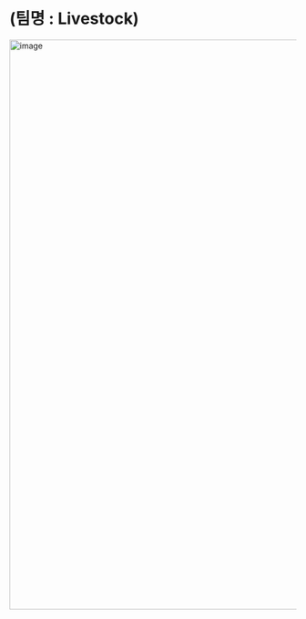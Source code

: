 # (팀명 : Livestock)
<img width="1000" alt="image" src="https://github.com/2021-SMHRD-KDT-BigData-17/LiveStock/assets/106897433/bff01156-7960-466d-a18b-3b361cd3fd55">


